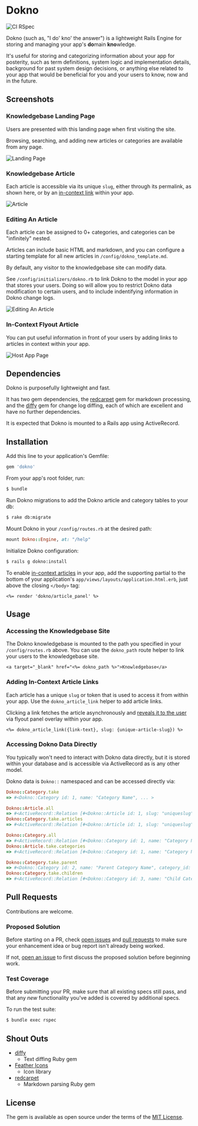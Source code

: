 # Dokno
![CI RSpec](https://github.com/cpayne624/dokno/workflows/CI%20RSpec/badge.svg)

Dokno (such as, "I do' kno' the answer") is a lightweight Rails Engine for storing and managing your app's <b>do</b>main <b>kno</b>wledge.

It's useful for storing and categorizing information about your app for posterity, such as term definitions, system logic and implementation details, background for past system design decisions, or anything else related to your app that would be beneficial for you and your users to know, now and in the future.

## Screenshots

### Knowledgebase Landing Page

Users are presented with this landing page when first visiting the site.

Browsing, searching, and adding new articles or categories are available from any page.

![Landing Page](./README/landing_page.png)

### Knowledgebase Article

Each article is accessible via its unique `slug`, either through its permalink, as shown here, or by an [in-context link](#in-context-flyout-article) within your app.

![Article](./README/article.png)

### Editing An Article

Each article can be assigned to 0+ categories, and categories can be "infinitely" nested.

Articles can include basic HTML and markdown, and you can configure a starting template for all new articles in `/config/dokno_template.md`.

By default, any visitor to the knowledgebase site can modify data.

See `/config/initializers/dokno.rb` to link Dokno to the model in your app that stores your users. Doing so will allow you to restrict Dokno data modification to certain users, and to include indentifying information in Dokno change logs.

![Editing An Article](./README/article_edit.png)

### In-Context Flyout Article

You can put useful information in front of your users by adding links to articles in context within your app.

![Host App Page](./README/host_app_flyout.png)

## Dependencies
Dokno is purposefully lightweight and fast.

It has two gem dependencies, the [redcarpet](https://github.com/vmg/redcarpet) gem for markdown processing, and the [diffy](https://github.com/samg/diffy) gem for change log diffing, each of which are excellent and have no further dependencies.

It is expected that Dokno is mounted to a Rails app using ActiveRecord.

## Installation
Add this line to your application's Gemfile:
```ruby
gem 'dokno'
```

From your app's root folder, run:
```bash
$ bundle
```

Run Dokno migrations to add the Dokno article and category tables to your db:
```bash
$ rake db:migrate
```

Mount Dokno in your `/config/routes.rb` at the desired path:
```ruby
mount Dokno::Engine, at: "/help"
```

Initialize Dokno configuration:
```bash
$ rails g dokno:install
```

To enable [in-context articles](#in-context-flyout-article) in your app, add the supporting partial to the bottom of your application's `app/views/layouts/application.html.erb`, just above the closing `</body>` tag:
```erb
<%= render 'dokno/article_panel' %>
```

## Usage

### Accessing the Knowledgebase Site
The Dokno knowledgebase is mounted to the path you specified in your `/config/routes.rb` above. You can use the `dokno_path` route helper to link your users to the knowledgebase site.

    <a target="_blank" href="<%= dokno_path %>">Knowledgebase</a>

### Adding In-Context Article Links
Each article has a unique `slug` or token that is used to access it from within your app. Use the `dokno_article_link` helper to add article links.

Clicking a link fetches the article asynchronously and [reveals it to the user](#in-context-flyout-article) via flyout panel overlay within your app.

    <%= dokno_article_link({link-text}, slug: {unique-article-slug}) %>

### Accessing Dokno Data Directly
You typically won't need to interact with Dokno data directly, but it is stored within your database and is accessible via ActiveRecord as is any other model.

Dokno data is `Dokno::` namespaced and can be accessed directly via:

```ruby
Dokno::Category.take
=> #<Dokno::Category id: 1, name: "Category Name", ... >

Dokno::Article.all
=> #<ActiveRecord::Relation [#<Dokno::Article id: 1, slug: "uniqueslug", ... >, ...]
Dokno::Category.take.articles
=> #<ActiveRecord::Relation [#<Dokno::Article id: 1, slug: "uniqueslug", ... >, ...]

Dokno::Category.all
=> #<ActiveRecord::Relation [#<Dokno::Category id: 1, name: "Category Name", ... >, ...]
Dokno::Article.take.categories
=> #<ActiveRecord::Relation [#<Dokno::Category id: 1, name: "Category Name", ... >, ...]

Dokno::Category.take.parent
=> #<Dokno::Category id: 2, name: "Parent Category Name", category_id: 1, ... >
Dokno::Category.take.children
=> #<ActiveRecord::Relation [#<Dokno::Category id: 3, name: "Child Category Name", ... >, ...]
```

## Pull Requests
Contributions are welcome.

### Proposed Solution
Before starting on a PR, check [open issues](https://github.com/cpayne624/dokno/issues) and [pull requests](https://github.com/cpayne624/dokno/pulls) to make sure your enhancement idea or bug report isn't already being worked.

If not, [open an issue](https://github.com/cpayne624/dokno/issues) to first discuss the proposed solution before beginning work.

### Test Coverage
Before submitting your PR, make sure that all existing specs still pass, and that any _new_ functionality you've added is covered by additional specs.

To run the test suite:
```bash
$ bundle exec rspec
```

## Shout Outs
- [diffy](https://github.com/samg/diffy)
  - Text diffing Ruby gem
- [Feather Icons](https://github.com/feathericons/feather)
  - Icon library
- [redcarpet](https://github.com/vmg/redcarpet)
  - Markdown parsing Ruby gem

## License
The gem is available as open source under the terms of the [MIT License](https://opensource.org/licenses/MIT).
